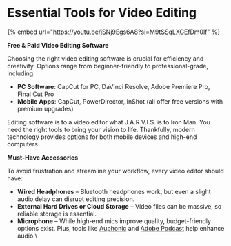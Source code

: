 # Essential Tools for Video Editing

{% embed url="https://youtu.be/jSNj9Egs6A8?si=M9tSSqLXGEfDm0lf" %}

**Free & Paid Video Editing Software**

Choosing the right video editing software is crucial for efficiency and creativity. Options range from beginner-friendly to professional-grade, including:

* **PC Software**: CapCut for PC, DaVinci Resolve, Adobe Premiere Pro, Final Cut Pro
* **Mobile Apps**: CapCut, PowerDirector, InShot (all offer free versions with premium upgrades)

Editing software is to a video editor what J.A.R.V.I.S. is to Iron Man. You need the right tools to bring your vision to life. Thankfully, modern technology provides options for both mobile devices and high-end computers.

**Must-Have Accessories**

To avoid frustration and streamline your workflow, every video editor should have:

* **Wired Headphones** – Bluetooth headphones work, but even a slight audio delay can disrupt editing precision.
* **External Hard Drives or Cloud Storage** – Video files can be massive, so reliable storage is essential.
* **Microphone** – While high-end mics improve quality, budget-friendly options exist. Plus, tools like [Auphonic](https://auphonic.com/) and [Adobe Podcast](https://podcast.adobe.com/) help enhance audio.\
